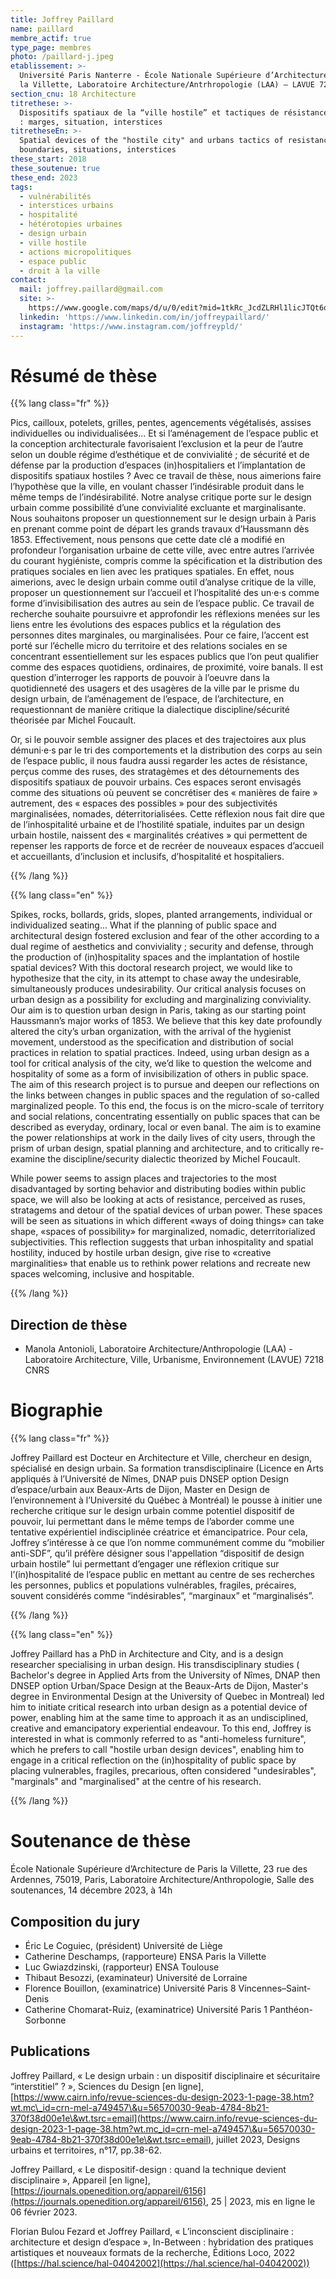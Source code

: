 ```yaml
---
title: Joffrey Paillard
name: paillard
membre_actif: true
type_page: membres
photo: /paillard-j.jpeg
etablissement: >-
  Université Paris Nanterre - École Nationale Supérieure d’Architecture de Paris
  la Villette, Laboratoire Architecture/Antrhropologie (LAA) – LAVUE 7218 CNRS
section_cnu: 18 Architecture
titrethese: >-
  Dispositifs spatiaux de la “ville hostile” et tactiques de résistance urbaine
  : marges, situation, interstices
titretheseEn: >-
  Spatial devices of the "hostile city" and urbans tactics of resistance :
  boundaries, situations, interstices
these_start: 2018
these_soutenue: true
these_end: 2023
tags:
  - vulnérabilités
  - interstices urbains
  - hospitalité
  - hétérotopies urbaines
  - design urbain
  - ville hostile
  - actions micropolitiques
  - espace public
  - droit à la ville
contact:
  mail: joffrey.paillard@gmail.com
  site: >-
    https://www.google.com/maps/d/u/0/edit?mid=1tkRc_JcdZLRHl1licJTQt6qomeCTDq6Q&ll=48.87506759228127%2C2.34661453277341&z=14
  linkedin: 'https://www.linkedin.com/in/joffreypaillard/'
  instagram: 'https://www.instagram.com/joffreypld/'
---
```


<!-- Supprimer les parties non remplies (supprimer les blocks de lang s'il n'y a pas deux langues). Tu es libre d'ajouter ce que tu veux à cette partie -->

# Résumé de thèse

{{% lang class="fr" %}}

Pics, cailloux, potelets, grilles, pentes, agencements végétalisés, assises individuelles ou individualisées... Et si l’aménagement de l’espace public et la conception architecturale favorisaient l’exclusion et la peur de l’autre selon un double régime d’esthétique et de convivialité ; de sécurité et de défense par la production d’espaces (in)hospitaliers et l’implantation de dispositifs spatiaux hostiles ? Avec ce travail de thèse, nous aimerions faire l’hypothèse que la ville, en voulant chasser l’indésirable produit dans le même temps de l’indésirabilité. Notre analyse critique porte sur le design urbain comme possibilité d’une convivialité excluante et marginalisante. Nous souhaitons proposer un questionnement sur le design urbain à Paris en prenant comme point de départ les grands travaux d’Haussmann dès 1853. Effectivement, nous pensons que cette date clé a modifié en profondeur l’organisation urbaine de cette ville, avec entre autres l’arrivée du courant hygiéniste, compris comme la spécification et la distribution des pratiques sociales en lien avec les pratiques spatiales. En effet, nous aimerions, avec le design urbain comme outil d’analyse critique de la ville, proposer un questionnement sur l’accueil et l’hospitalité des un·e·s comme forme d’invisibilisation des autres au sein de l’espace public. Ce travail de recherche souhaite poursuivre et approfondir les réflexions menées sur les liens entre les évolutions des espaces publics et la régulation des personnes dites marginales, ou marginalisées. Pour ce faire, l’accent est porté sur l’échelle micro du territoire et des relations sociales en se concentrant essentiellement sur les espaces publics que l’on peut qualifier comme des espaces quotidiens, ordinaires, de proximité, voire banals. Il est question d’interroger les rapports de pouvoir à l’oeuvre dans la quotidienneté des usagers et des usagères de la ville par le prisme du design urbain, de l’aménagement de l’espace, de l’architecture, en requestionnant de manière critique la dialectique discipline/sécurité théorisée par Michel Foucault.

Or, si le pouvoir semble assigner des places et des trajectoires aux plus démuni·e·s par le tri des comportements et la distribution des corps au sein de l’espace public, il nous faudra aussi regarder les actes de résistance, perçus comme des ruses, des stratagèmes et des détournements des dispositifs spatiaux de pouvoir urbains. Ces espaces seront envisagés comme des situations où peuvent se concrétiser des « manières de faire » autrement, des « espaces des possibles » pour des subjectivités marginalisées, nomades, déterritorialisées. Cette réflexion nous fait dire que de l’inhospitalité urbaine et de l’hostilité spatiale, induites par un design urbain hostile, naissent des « marginalités créatives » qui permettent de repenser les rapports de force et de recréer de nouveaux espaces d’accueil et accueillants, d’inclusion et inclusifs, d’hospitalité et hospitaliers.

{{% /lang %}}

{{% lang class="en" %}}

Spikes, rocks, bollards, grids, slopes, planted arrangements, individual or individualized seating... What if the planning of public space and architectural design fostered exclusion and fear of the other according to a dual regime of aesthetics and conviviality ; security and defense, through the production of (in)hospitality spaces and the implantation of hostile spatial devices? With this doctoral research project, we would like to hypothesize that the city, in its attempt to chase away the undesirable, simultaneously produces undesirability. Our critical analysis focuses on urban design as a possibility for excluding and marginalizing conviviality. Our aim is to question urban design in Paris, taking as our starting point Haussmann’s major works of 1853. We believe that this key date profoundly altered the city’s urban organization, with the arrival of the hygienist movement, understood as the specification and distribution of social practices in relation to spatial practices. Indeed, using urban design as a tool for critical analysis of the city, we’d like to question the welcome and hospitality of some as a form of invisibilization of others in public space. The aim of this research project is to pursue and deepen our reflections on the links between changes in public spaces and the regulation of so-called marginalized people. To this end, the focus is on the micro-scale of territory and social relations, concentrating essentially on public spaces that can be described as everyday, ordinary, local or even banal. The aim is to examine the power relationships at work in the daily lives of city users, through the prism of urban design, spatial planning and architecture, and to critically re-examine the discipline/security dialectic theorized by Michel Foucault.

While power seems to assign places and trajectories to the most disadvantaged by sorting behavior and distributing bodies within public space, we will also be looking at acts of resistance, perceived as ruses, stratagems and detour of the spatial devices of urban power. These spaces will be seen as situations in which different «ways of doing things» can take shape, «spaces of possibility» for marginalized, nomadic, deterritorialized subjectivities. This reflection suggests that urban inhospitality and spatial hostility, induced by hostile urban design, give rise to «creative marginalities» that enable us to rethink power relations and recreate new spaces welcoming, inclusive and hospitable.

{{% /lang %}}

## Direction de thèse

* Manola Antonioli, Laboratoire Architecture/Anthropologie (LAA) - Laboratoire Architecture, Ville, Urbanisme, Environnement (LAVUE) 7218 CNRS

# Biographie

{{% lang class="fr" %}}

Joffrey Paillard est Docteur en Architecture et Ville, chercheur en design, spécialisé en design urbain. Sa formation transdisciplinaire (Licence en Arts appliqués à l’Université de Nîmes, DNAP puis DNSEP option Design d’espace/urbain aux Beaux-Arts de Dijon, Master en Design de l’environnement à l’Université du Québec à Montréal) le pousse à initier une recherche critique sur le design urbain comme potentiel dispositif de pouvoir, lui permettant dans le même temps de l’aborder comme une tentative expérientiel indisciplinée créatrice et émancipatrice. Pour cela, Joffrey s’intéresse à ce que l’on nomme communément comme du “mobilier anti-SDF”, qu’il préfère désigner sous l'appellation “dispositif de design urbain hostile” lui permettant d’engager une réflexion critique sur l’(in)hospitalité de l’espace public en mettant au centre de ses recherches les personnes, publics et populations vulnérables, fragiles, précaires, souvent considérés comme “indésirables”, “marginaux” et “marginalisés”.

{{% /lang %}}

{{% lang class="en" %}}

Joffrey Paillard has a PhD in Architecture and City, and is a design researcher specialising in urban design. His transdisciplinary studies ( Bachelor's degree in Applied Arts from the University of Nîmes, DNAP then DNSEP option Urban/Space Design at the Beaux-Arts de Dijon, Master's degree in Environmental Design at the University of Quebec in Montreal) led him to initiate critical research into urban design as a potential device of power, enabling him at the same time to approach it as an undisciplined, creative and emancipatory experiential endeavour. To this end, Joffrey is interested in what is commonly referred to as "anti-homeless furniture", which he prefers to call "hostile urban design devices", enabling him to engage in a critical reflection on the (in)hospitality of public space by placing vulnerables, fragiles, precarious, often considered "undesirables", "marginals" and "marginalised" at the centre of his research.

{{% /lang %}}

# Soutenance de thèse

École Nationale Supérieure d’Architecture de Paris la Villette, 23 rue des Ardennes, 75019, Paris, Laboratoire Architecture/Anthropologie, Salle des soutenances, 14 décembre 2023, à 14h

## Composition du jury

* Éric Le Coguiec, (président) Université de Liège
* Catherine Deschamps, (rapporteure) ENSA Paris la Villette
* Luc Gwiazdzinski, (rapporteur) ENSA Toulouse
* Thibaut Besozzi, (examinateur) Université de Lorraine
* Florence Bouillon, (examinatrice) Université Paris 8 Vincennes–Saint-Denis
* Catherine Chomarat-Ruiz, (examinatrice) Université Paris 1 Panthéon-Sorbonne

## Publications

Joffrey Paillard, « Le design urbain : un dispositif disciplinaire et sécuritaire “interstitiel” ? », Sciences du Design \[en ligne], [https://www.cairn.info/revue-sciences-du-design-2023-1-page-38.htm?wt.mc\_id=crn-mel-a749457\&u=56570030-9eab-4784-8b21-370f38d00e1e\&wt.tsrc=email](https://www.cairn.info/revue-sciences-du-design-2023-1-page-38.htm?wt.mc_id=crn-mel-a749457\&u=56570030-9eab-4784-8b21-370f38d00e1e\&wt.tsrc=email), juillet 2023, Designs urbains et territoires, n°17, pp.38-62.

Joffrey Paillard, « Le dispositif-design : quand la technique devient disciplinaire », Appareil \[en ligne], [https://journals.openedition.org/appareil/6156](https://journals.openedition.org/appareil/6156), 25 | 2023, mis en ligne le 06 février 2023.

Florian Bulou Fezard et Joffrey Paillard, « L’inconscient disciplinaire : architecture et design d’espace », In-Between : hybridation des pratiques artistiques et nouveaux formats de la recherche, Éditions Loco, 2022 ([https://hal.science/hal-04042002](https://hal.science/hal-04042002))
